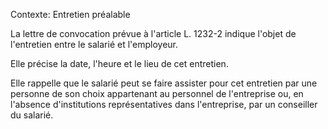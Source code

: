 Contexte: Entretien préalable

La lettre de convocation prévue à l'article L. 1232-2 indique l'objet de l'entretien entre le salarié et l'employeur.

Elle précise la date, l'heure et le lieu de cet entretien.

Elle rappelle que le salarié peut se faire assister pour cet entretien par une personne de son choix appartenant au personnel de l'entreprise ou, en l'absence d'institutions représentatives dans l'entreprise, par un conseiller du salarié.